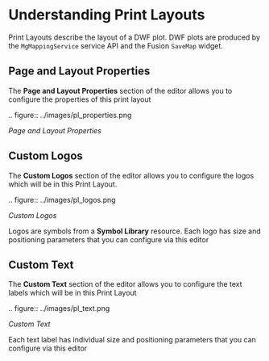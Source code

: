 # Understanding Print Layouts

Print Layouts describe the layout of a DWF plot. DWF plots are produced by the `MgMappingService` service API and the Fusion `SaveMap` widget.

## Page and Layout Properties

The **Page and Layout Properties** section of the editor allows you to configure the properties of this print layout

.. figure:: ../images/pl_properties.png

 *Page and Layout Properties*

## Custom Logos

The **Custom Logos** section of the editor allows you to configure the logos which will be in this Print Layout. 

.. figure:: ../images/pl_logos.png

 *Custom Logos*
 
Logos are symbols from a **Symbol Library** resource. Each logo has size and positioning parameters that you can configure via this editor

## Custom Text

The **Custom Text** section of the editor allows you to configure the text labels which will be in this Print Layout

.. figure:: ../images/pl_text.png

 *Custom Text*

Each text label has individual size and positioning parameters that you can configure via this editor
